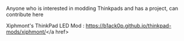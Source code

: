 Anyone who is interested in modding Thinkpads and has a project, can contribute here

Xiphmont's ThinkPad LED Mod : <a href>https://b1ack0p.github.io/thinkpad-mods/xiphmont/</a href>
